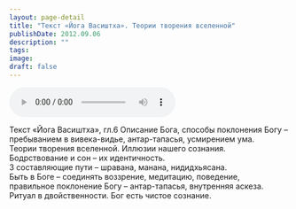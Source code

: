 ```yaml
---
layout: page-detail
title: "Текст «Йога Васиштха». Теории творения вселенной"
publishDate: 2012.09.06
description: ""
tags:
image:
draft: false
---
```


<audio title="2012.09.06 - Текст «Йога Васиштха». Теории творения вселенной.mp3" src="https://filer-api.advayta.org/v1.0/public/files/72956" controls=""></audio>

 Текст «Йога Васиштха», гл.6 Описание Бога, способы поклонения Богу –   
пребыванием в вивека-видье, антар-тапасья, усмирением ума.  
Теории творения вселенной. Иллюзии нашего сознания.   
Бодрствование и сон – их идентичность.   
3 составляющие пути – шравана, манана, нидидхьясана.  
Быть в Боге – соединять воззрение, медитацию, поведение,   
правильное поклонение Богу – антар-тапасья, внутренняя аскеза.  
Ритуал в двойственности. Бог есть чистое сознание.  

  

